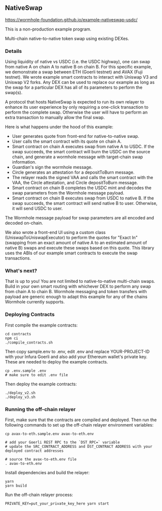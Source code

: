 ## NativeSwap

https://wormhole-foundation.github.io/example-nativeswap-usdc/

This is a non-production example program.

Multi-chain native-to-native token swap using existing DEXes.

### Details

Using liquidity of native vs USDC (i.e. the USDC highway), one can swap from native A on chain A to native B on chain B. For this specific example, we demonstrate a swap between ETH (Goerli testnet) and AVAX (Fuji testnet). We wrote example smart contracts to interact with Uniswap V3 and Uniswap V2 forks. Any DEX can be used to replace our example as long as the swap for a particular DEX has all of its parameters to perform the swap(s).

A protocol that hosts NativeSwap is expected to run its own relayer to enhance its user experience by only requiring a one-click transaction to perform the complete swap. Otherwise the user will have to perform an extra transaction to manually allow the final swap.

Here is what happens under the hood of this example:

- User generates quote from front-end for native-to-native swap.
- User calls the smart contract with its quote on chain A.
- Smart contract on chain A executes swap from native A to USDC. If the swap succeeds, the smart contract will burn the USDC on the source chain, and generate a wormhole message with target-chain swap information.
- Guardian's sign the wormhole message.
- Circle generates an attestation for a depositToBurn message.
- The relayer reads the signed VAA and calls the smart contract with the VAA, the Circle attestation, and Circle depositToBurn message.
- Smart contract on chain B completes the USDC mint and decodes the swap parameters from the Wormhole message payload.
- Smart contract on chain B executes swap from USDC to native B. If the swap succeeds, the smart contract will send native B to user. Otherwise, it will send USDC to user.

The Wormhole message payload for swap parameters are all encoded and decoded on-chain.

We also wrote a front-end UI using a custom class (UniswapToUniswapExecutor) to perform the quotes for "Exact In" (swapping from an exact amount of native A to an estimated amount of native B) swaps and execute these swaps based on this quote. This library uses the ABIs of our example smart contracts to execute the swap transactions.

### What's next?

That is up to you! You are not limited to native-to-native multi-chain swaps. Build in your own smart routing with whichever DEX to perform any swap from chain A to chain B. Wormhole messaging and token transfers with payload are generic enough to adapt this example for any of the chains Wormhole currently supports.

### Deploying Contracts

First compile the example contracts:

```
cd contracts
npm ci
./compile_contracts.sh
```

Then copy sample.env to .env, edit .env and replace YOUR-PROJECT-ID with your Infura Goerli and also add your Ethereum wallet's private key.
These are needed to deploy the example contracts.

```
cp .env.sample .env
# make sure to edit .env file
```

Then deploy the example contracts:

```
./deploy_v2.sh
./deploy_v3.sh
```

### Running the off-chain relayer

First, make sure that the contracts are compiled and deployed. Then run the following commands to set up the off-chain relayer environment variables:

```
cp avax-to-eth.sample.env avax-to-eth.env

# add your Goerli REST RPC to the `DST_RPC=` variable
# update the SRC_CONTRACT_ADDRESS and DST_CONTRACT ADDRESS with your deployed contract addresses

# source the avax-to-eth.env file
. avax-to-eth.env
```

Install dependencies and build the relayer:

```
yarn
yarn build
```

Run the off-chain relayer process:

```
PRIVATE_KEY=put_your_private_key_here yarn start
```
